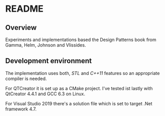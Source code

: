 # README #

##  Overview ##
Experiments and implementations based the Design Patterns book from 
Gamma, Helm, Johnson and Vlissides.

## Development environment ##
The implementation uses both, *STL* and *C++11* features so an 
appropriate compiler is needed.

For QTCreator it is set up as a CMake project. I've tested ist lastly 
with QtCreator 4.4.1 and GCC 6.3 on Linux.

For Visual Studio 2019 there's a solution file which is set to target 
.Net framework 4.7.
